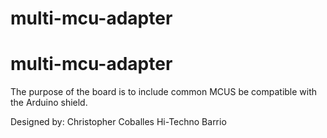 # multi-mcu-adapter
# multi-mcu-adapter

The purpose of the board is to include common MCUS 
be compatible with the Arduino shield.

Designed by: Christopher Coballes
Hi-Techno Barrio

